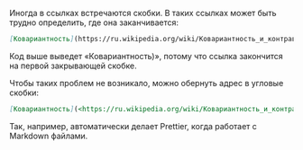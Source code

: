 Иногда в ссылках встречаются скобки. В таких ссылках может быть трудно определить, где она заканчивается:

```md
[Ковариантность](https://ru.wikipedia.org/wiki/Ковариантность_и_контравариантность_(математика))
```

Код выше выведет «Ковариантность)», потому что ссылка закончится на первой закрывающей скобке.

Чтобы таких проблем не возникало, можно обернуть адрес в угловые скобки:

```md
[Ковариантность](<https://ru.wikipedia.org/wiki/Ковариантность_и_контравариантность_(математика)>)
```

Так, например, автоматически делает Prettier, когда работает с Markdown файлами.
